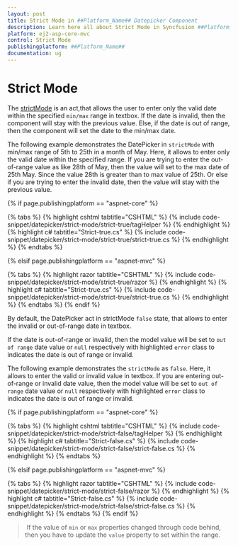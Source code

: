 ```yaml
---
layout: post
title: Strict Mode in ##Platform_Name## Datepicker Component
description: Learn here all about Strict Mode in Syncfusion ##Platform_Name## Datepicker component of Syncfusion Essential JS 2 and more.
platform: ej2-asp-core-mvc
control: Strict Mode
publishingplatform: ##Platform_Name##
documentation: ug
---
```



# Strict Mode

The [strictMode](https://help.syncfusion.com/cr/aspnetcore-js2/Syncfusion.EJ2.Calendars.DatePicker.html#Syncfusion_EJ2_Calendars_DatePicker_StrictMode)
is an act,that allows the user to enter only the valid date within the specified `min/max` range in textbox.
If the date is invalid, then the component will stay with the previous value.
Else, if the date is out of range, then the component will set the date to the min/max date.

The following example demonstrates the DatePicker in `strictMode` with min/max range of 5th to 25th in a month of May.
Here, it allows to enter only the valid date within the specified range. If you are trying to enter the out-of-range value as like 28th of May,
then the value will set to the max date of 25th May. Since the value 28th is greater than to max value of 25th.
Or else if you are trying to enter the invalid date, then the value will stay with the previous value.

{% if page.publishingplatform == "aspnet-core" %}

{% tabs %}
{% highlight cshtml tabtitle="CSHTML" %}
{% include code-snippet/datepicker/strict-mode/strict-true/tagHelper %}
{% endhighlight %}
{% highlight c# tabtitle="Strict-true.cs" %}
{% include code-snippet/datepicker/strict-mode/strict-true/strict-true.cs %}
{% endhighlight %}
{% endtabs %}

{% elsif page.publishingplatform == "aspnet-mvc" %}

{% tabs %}
{% highlight razor tabtitle="CSHTML" %}
{% include code-snippet/datepicker/strict-mode/strict-true/razor %}
{% endhighlight %}
{% highlight c# tabtitle="Strict-true.cs" %}
{% include code-snippet/datepicker/strict-mode/strict-true/strict-true.cs %}
{% endhighlight %}
{% endtabs %}
{% endif %}



By default, the DatePicker act in strictMode `false` state, that allows to enter the invalid or out-of-range date in textbox.

If the date is out-of-range or invalid, then the model value will be set to `out of range` date
value or `null` respectively with highlighted  `error` class to indicates the date is out of range or invalid.

The following example demonstrates the `strictMode` as `false`. Here, it allows to enter the
valid or invalid value in textbox.
If you are entering out-of-range or invalid date value, then the model value will be set to
`out of range` date value or `null` respectively with highlighted  `error` class to indicates
the date is out of range or invalid.

{% if page.publishingplatform == "aspnet-core" %}

{% tabs %}
{% highlight cshtml tabtitle="CSHTML" %}
{% include code-snippet/datepicker/strict-mode/strict-false/tagHelper %}
{% endhighlight %}
{% highlight c# tabtitle="Strict-false.cs" %}
{% include code-snippet/datepicker/strict-mode/strict-false/strict-false.cs %}
{% endhighlight %}
{% endtabs %}

{% elsif page.publishingplatform == "aspnet-mvc" %}

{% tabs %}
{% highlight razor tabtitle="CSHTML" %}
{% include code-snippet/datepicker/strict-mode/strict-false/razor %}
{% endhighlight %}
{% highlight c# tabtitle="Strict-false.cs" %}
{% include code-snippet/datepicker/strict-mode/strict-false/strict-false.cs %}
{% endhighlight %}
{% endtabs %}
{% endif %}



> If the value of `min` or `max` properties changed through code behind,
then you have to update the `value` property to set within the range.
